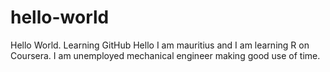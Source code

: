 # hello-world
Hello World. Learning GitHub
Hello I am mauritius and I am learning R on Coursera.
I am unemployed mechanical engineer making good use of time.
